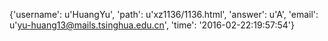 {'username': u'HuangYu', 'path': u'xz1136/1136.html', 'answer': u'A', 'email': u'yu-huang13@mails.tsinghua.edu.cn', 'time': '2016-02-22:19:57:54'}